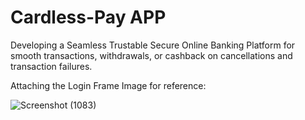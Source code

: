 # Cardless-Pay APP

Developing a Seamless Trustable Secure Online Banking Platform for smooth transactions, withdrawals, or cashback on cancellations and transaction failures.

Attaching the Login Frame Image for reference:

![Screenshot (1083)](https://github.com/user-attachments/assets/45694386-e9e6-4aed-a97d-e10a2648d818)





